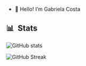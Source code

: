 - 👋 Hello! I’m Gabriela Costa
## 📊 &nbsp;Stats

![GitHub stats](https://github-readme-stats.vercel.app/api?username=gaiascosta&hide=prs,issues&show_icons=true&theme=material-palenight)

![GitHub Streak](https://github-readme-streak-stats.herokuapp.com/?user=gaiascosta&theme=dark&count_private=true&bg_color=0d1116&title_color=ce09ec&text_color=a4aacb&icon_color=007ec6)
